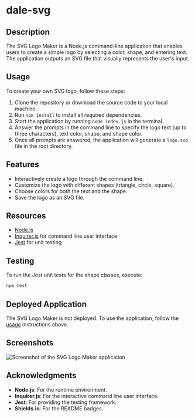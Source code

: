 # dale-svg

## Description

The SVG Logo Maker is a Node.js command-line application that enables users to create a simple logo by selecting a color, shape, and entering text. The application outputs an SVG file that visually represents the user's input.

## Usage

To create your own SVG logo, follow these steps:

1. Clone the repository or download the source code to your local machine.
2. Run `npm install` to install all required dependencies.
3. Start the application by running `node index.js` in the terminal.
4. Answer the prompts in the command line to specify the logo text (up to three characters), text color, shape, and shape color.
5. Once all prompts are answered, the application will generate a `logo.svg` file in the root directory.

## Features

- Interactively create a logo through the command line.
- Customize the logo with different shapes (triangle, circle, square).
- Choose colors for both the text and the shape.
- Save the logo as an SVG file.



## Resources

- [Node.js](https://nodejs.org/)
- [Inquirer.js](https://github.com/SBoudrias/Inquirer.js) for command line user interface
- [Jest](https://jestjs.io/) for unit testing

## Testing

To run the Jest unit tests for the shape classes, execute:

```bash
npm test
```

## Deployed Application
The SVG Logo Maker is not deployed. To use the application, follow the [usage](#usage) instructions above.

## Screenshots
![Screenshot of the SVG Logo Maker application](./assets/images/screenshot.png)

## Acknowledgments

- **Node.js**: For the runtime environment.
- **Inquirer.js**: For the interactive command line user interface.
- **Jest**: For providing the testing framework.
- **Shields.io**: For the README badges.